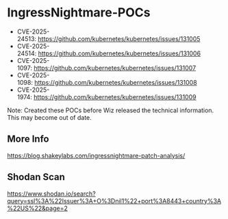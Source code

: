 # IngressNightmare-POCs

- CVE-2025-24513: https://github.com/kubernetes/kubernetes/issues/131005
- CVE-2025-24514: https://github.com/kubernetes/kubernetes/issues/131006
- CVE-2025-1097: https://github.com/kubernetes/kubernetes/issues/131007
- CVE-2025-1098: https://github.com/kubernetes/kubernetes/issues/131008
- CVE-2025-1974: https://github.com/kubernetes/kubernetes/issues/131009

Note: Created these POCs before Wiz released the technical information. This may become out of date.

## More Info
https://blog.shakeylabs.com/ingressnightmare-patch-analysis/

## Shodan Scan
https://www.shodan.io/search?query=ssl%3A%22Issuer%3A+O%3Dnil1%22+port%3A8443+country%3A%22US%22&page=2
